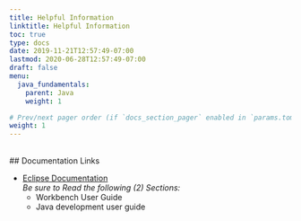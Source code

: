 ```yaml
---
title: Helpful Information
linktitle: Helpful Information
toc: true
type: docs
date: 2019-11-21T12:57:49-07:00
lastmod: 2020-06-28T12:57:49-07:00
draft: false
menu:
  java_fundamentals:
    parent: Java
    weight: 1

# Prev/next pager order (if `docs_section_pager` enabled in `params.toml`)
weight: 1
---
```

<br>
## Documentation Links

- [Eclipse Documentation](https://help.eclipse.org/2020-06/index.jsp)  
*Be sure to Read the following (2) Sections:*
  - Workbench User Guide
  - Java development user guide


